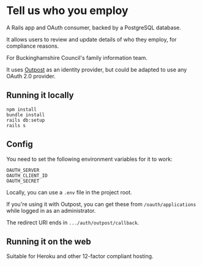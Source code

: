 # Tell us who you employ

A Rails app and OAuth consumer, backed by a PostgreSQL database.

It allows users to review and update details of who they employ, for compliance reasons.

For Buckinghamshire Council's family information team.

It uses [Outpost](https://github.com/wearefuturegov/outpost) as an identity provider, but could be adapted to use any OAuth 2.0 provider.

## Running it locally

```
npm install
bundle install
rails db:setup
rails s
```

## Config

You need to set the following environment variables for it to work:

```
OAUTH_SERVER
OAUTH_CLIENT_ID
OAUTH_SECRET
```

Locally, you can use a `.env` file in the project root.

If you're using it with Outpost, you can get these from `/oauth/applications` while logged in as an administrator.

The redirect URI ends in `.../auth/outpost/callback`.

## Running it on the web

Suitable for Heroku and other 12-factor compliant hosting.